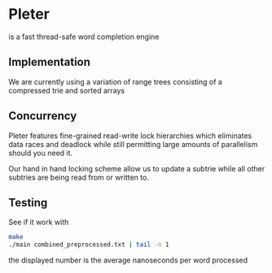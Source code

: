 # Pleter
is a fast thread-safe word completion engine 

## Implementation
We are currently using a variation of range trees consisting of a compressed trie and sorted arrays

## Concurrency
Pleter features fine-grained read-write lock hierarchies which eliminates data races and deadlock while still permitting large amounts of parallelism should you need it.

Our hand in hand locking scheme allow us to update a subtrie while all other subtries are being read from or written to.

## Testing
See if it work with
```bash
make
./main combined_preprocessed.txt | tail -n 1
```
the displayed number is the average nanoseconds per word processed
